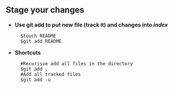 Stage your changes
------------------

* **Use git add to put new file (track it) and changes into _index_**

        $touch README
        $git add README

* **Shortcuts**

        #Recurisve add all files in the directory
        $git add .
        #Add all tracked files
        $git add -u

